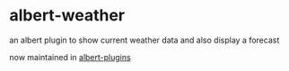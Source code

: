 # albert-weather
an albert plugin to show current weather data and also display a forecast

now maintained in [albert-plugins](https://github.com/janeisenmenger/albert-weather)

